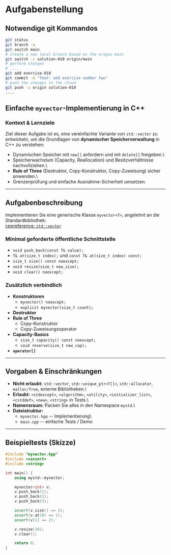 # Aufgabenstellung

## Notwendige git Kommandos

```sh
git status
git branch -a
git switch main
# create a new local branch based on the origin main
git switch -c solution-010 origin/main
# perform changes
# ....
git add exercise-010
git commit -m "feat: add exercise number two"
# push the changes to the cloud
git push -u origin solution-010
....
```


## Einfache `myvector`-Implementierung in C++

### Kontext & Lernziele

Ziel dieser Aufgabe ist es, eine vereinfachte Variante von `std::vector`
zu entwickeln, um die Grundlagen von **dynamischer Speicherverwaltung**
in C++ zu verstehen:

-   Dynamischen Speicher mit `new[]` anfordern und mit `delete[]`
    freigeben.\
-   Speicherwachstum (Capacity, Reallocation) und Besitzverhältnisse
    nachvollziehen.\
-   **Rule of Three** (Destruktor, Copy-Konstruktor, Copy-Zuweisung)
    sicher anwenden.\
-   Grenzenprüfung und einfache Ausnahme-Sicherheit umsetzen.

------------------------------------------------------------------------

## Aufgabenbeschreibung

Implementieren Sie eine generische Klasse `myvector<T>`, angelehnt an
die Standardbibliothek:\
[cppreference:
`std::vector`](https://en.cppreference.com/w/cpp/container/vector)

### Minimal geforderte öffentliche Schnittstelle

-   `void push_back(const T& value);`
-   `T& at(size_t index);` und `const T& at(size_t index) const;`
-   `size_t size() const noexcept;`
-   `void resize(size_t new_size);`
-   `void clear() noexcept;`

### Zusätzlich **verbindlich**

-   **Konstruktoren**
    -   `myvector() noexcept;`
    -   `explicit myvector(size_t count);`
-   **Destruktor**
-   **Rule of Three**
    -   Copy-Konstruktor
    -   Copy-Zuweisungsoperator
-   **Capacity-Basics**
    -   `size_t capacity() const noexcept;`
    -   `void reserve(size_t new_cap);`
-   **`operator[]`**

------------------------------------------------------------------------

## Vorgaben & Einschränkungen

-   **Nicht erlaubt:** `std::vector`, `std::unique_ptr<T[]>`,
    `std::allocator`, `malloc/free`, externe Bibliotheken.\
-   **Erlaubt:** `<stdexcept>`, `<algorithm>`, `<utility>`,
    `<initializer_list>`, `<cstddef>`, `<new>`, `<string>` in Tests.\
-   **Namensraum:** Packen Sie alles in den Namespace `mystd`.\
-   **Dateistruktur:**
    -   `myvector.hpp` -- Implementierung\
    -   `main.cpp` -- einfache Tests / Demo

------------------------------------------------------------------------

## Beispieltests (Skizze)

``` cpp
#include "myvector.hpp"
#include <cassert>
#include <string>

int main() {
    using mystd::myvector;

    myvector<int> v;
    v.push_back(1);
    v.push_back(2);
    v.push_back(3);

    assert(v.size() == 3);
    assert(v.at(0) == 1);
    assert(v[1] == 2);

    v.resize(10);
    v.clear();

    return 0;
}
```
